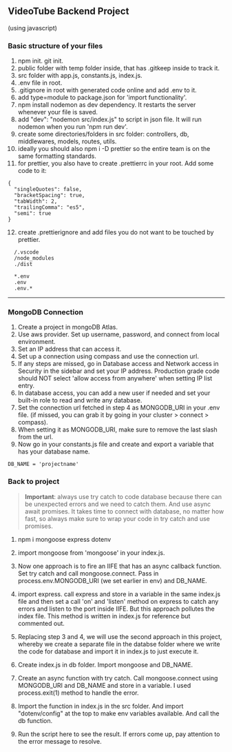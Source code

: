 ## VideoTube Backend Project

(using javascript)

### Basic structure of your files

1. npm init. git init.
2. public folder with temp folder inside, that has .gitkeep inside to track it.
3. src folder with app.js, constants.js, index.js.
4. .env file in root.
5. .gitignore in root with generated code online and add .env to it.
6. add type=module to package.json for 'import functionality'.
7. npm install nodemon as dev dependency. It restarts the server whenever your file is saved.
8. add "dev": "nodemon src/index.js" to script in json file. It will run nodemon when you run 'npm run dev'.
9. create some directories/folders in src folder: controllers, db, middlewares, models, routes, utils.
10. ideally you should also npm i -D prettier so the entire team is on the same formatting standards.
11. for prettier, you also have to create .prettierrc in your root. Add some code to it:

```
{
  "singleQuotes": false,
  "bracketSpacing": true,
  "tabWidth": 2,
  "trailingComma": "es5",
  "semi": true
}
```

12. create .prettierignore and add files you do not want to be touched by prettier.

```
  /.vscode
  /node_modules
  ./dist

  *.env
  .env
  .env.*
```

---

### MongoDB Connection

1. Create a project in mongoDB Atlas.
2. Use aws provider. Set up username, password, and connect from local environment.
3. Set an IP address that can access it.
4. Set up a connection using compass and use the connection url.
5. If any steps are missed, go in Database access and Network access in Security in the sidebar and set your IP address. Production grade code should NOT select 'allow access from anywhere' when setting IP list entry.
6. In database access, you can add a new user if needed and set your built-in role to read and write any database.
7. Set the connection url fetched in step 4 as MONGODB_URI in your .env file. (if missed, you can grab it by going in your cluster > connect > compass).
8. When setting it as MONGODB_URI, make sure to remove the last slash from the url.
9. Now go in your constants.js file and create and export a variable that has your database name.

```
DB_NAME = 'projectname'
```

### Back to project

> **Important**: always use try catch to code database because there can be unexpected errors and we need to catch them. And use async await promises. It takes time to connect with database, no matter how fast, so always make sure to wrap your code in try catch and use promises.

1. npm i mongoose express dotenv
2. import mongoose from 'mongoose' in your index.js.
3. Now one approach is to fire an IIFE that has an async callback function. Set try catch and call mongoose.connect. Pass in process.env.MONGODB_URI (we set earlier in env) and DB_NAME.
4. import express. call express and store in a variable in the same index.js file and then set a call 'on' and 'listen' method on express to catch any errors and listen to the port inside IIFE. But this approach pollutes the index file. This method is written in index.js for reference but commented out.

5. Replacing step 3 and 4, we will use the second approach in this project, whereby we create a separate file in the databse folder where we write the code for database and import it in index.js to just execute it.

6. Create index.js in db folder. Import mongoose and DB_NAME.

7. Create an async function with try catch. Call mongoose.connect using MONGODB_URI and DB_NAME and store in a variable. I used process.exit(1) method to handle the error.

8. Import the function in index.js in the src folder. And import "dotenv/config" at the top to make env variables available. And call the db function.

9. Run the script here to see the result. If errors come up, pay attention to the error message to resolve.
